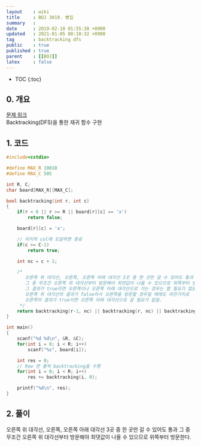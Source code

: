 ```yaml
---
layout    : wiki
title     : BOJ 3019. 빵집
summary   : 
date      : 2019-02-10 01:55:38 +0900
updated   : 2021-01-05 00:10:32 +0900
tag       : backtracking dfs
public    : true
published : true
parent    : [[BOJ]]
latex     : false
---
```

* TOC
{:toc}

## 0. 개요
[문제 링크](https://www.acmicpc.net/problem/3019)  
Backtracking(DFS)을 통한 재귀 함수 구현

## 1. 코드

```cpp
#include<cstdio>

#define MAX_R 10010
#define MAX_C 505

int R, C;
char board[MAX_R][MAX_C];

bool backtracking(int r, int c)
{
	if(r < 0 || r >= R || board[r][c] == 'x')
		return false;	

	board[r][c] = 'x';

	// 마지막 col에 도달하면 종료
	if(c >= C-1)
		return true;

	int nc = c + 1;

	/* 
	   오른쪽 위 대각선, 오른쪽, 오른쪽 아래 대각선 3곳 중 한 곳만 갈 수 있어도 통과
	   그 중 무조건 오른쪽 위 대각선부터 방문해야 최댓값이 나올 수 있으므로 위쪽부터 방문하고,
	   그 결과가 true라면 오른쪽이나 오른쪽 아래 대각선으로 가는 경우는 할 필요가 없음.
	   오른쪽 위 대각선의 결과가 false라서 오른쪽을 방문할 경우일 때에도 마찬가지로 
	   오른쪽의 결과가 true이면 오른쪽 아래 대각선으로 갈 필요가 없음.
	 */
	return backtracking(r-1, nc) || backtracking(r, nc) || backtracking(r+1, nc);
}

int main()
{
	scanf("%d %d\n", &R, &C);
	for(int i = 0; i < R; i++)
		scanf("%s", board[i]);

	int res = 0;
	// Row 한 줄씩 backtracking을 수행
	for(int i = 0; i < R; i++)
		res += backtracking(i, 0);

	printf("%d\n", res);
}
```


## 2. 풀이


오른쪽 위 대각선, 오른쪽, 오른쪽 아래 대각선 3곳 중 한 곳만 갈 수 있어도 통과
그 중 무조건 오른쪽 위 대각선부터 방문해야 최댓값이 나올 수 있으므로 위쪽부터 방문한다.
